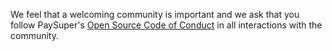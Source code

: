 We feel that a welcoming community is important and we ask that you follow PaySuper's
[Open Source Code of Conduct](https://github.com/paysuper/code-of-conduct/blob/master/README.md)
in all interactions with the community.

